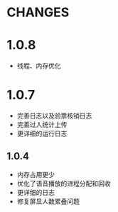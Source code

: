 #  CHANGES
# 1.0.8
- 线程、内存优化

# 1.0.7
- 完善日志以及验票核销日志
- 完善过人统计上传
- 更详细的运行日志

## 1.0.4
- 内存占用更少
- 优化了语音播放的进程分配和回收
- 更详细的日志
- 修复屏显人数累叠问题